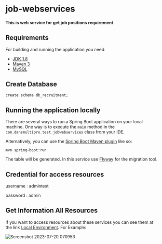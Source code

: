 # job-webservices
#### This is web service for get job positions requirement

## Requirements

For building and running the application you need:

- [JDK 1.8](http://www.oracle.com/technetwork/java/javase/downloads/jdk8-downloads-2133151.html)
- [Maven 3](https://maven.apache.org)
- [MySQL](https://www.mysql.com/)

## Create Database
```shell
create schema db_recruitment;
```

## Running the application locally

There are several ways to run a Spring Boot application on your local machine. One way is to execute the `main` method in the `com.dansmultipro.test.jobwebservices` class from your IDE.

Alternatively, you can use the [Spring Boot Maven plugin](https://docs.spring.io/spring-boot/docs/current/reference/html/build-tool-plugins-maven-plugin.html) like so:

```shell
mvn spring-boot:run
```

The table will be generated. In this service use [Flyway](https://flywaydb.org/) for the migration tool.

## Credential for access resources

username : admintest

password : admin


## Get Information All Resources

If you want to access resources about these services you can see them at the link [Local Environment](http://localhost:8080/swagger-ui.html). For Example:

![Screenshot 2023-07-20 070953](https://github.com/fahmikudo/job-webservices/assets/20161826/41bea5fd-2c52-4da2-bd25-8b19a3f7e5a6)
